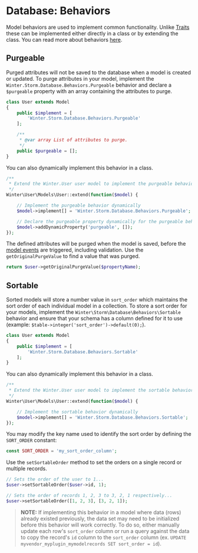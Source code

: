 # Database: Behaviors

Model behaviors are used to implement common functionality. Unlike [Traits](traits) these can be implemented either directly in a class or by extending the class. You can read more about behaviors [here](../services/behaviors).

## Purgeable

Purged attributes will not be saved to the database when a model is created or updated. To purge
attributes in your model, implement the `Winter.Storm.Database.Behaviors.Purgeable` behavior and declare
a `$purgeable` property with an array containing the attributes to purge.

```php
class User extends Model
{
    public $implement = [
        'Winter.Storm.Database.Behaviors.Purgeable'
    ];

    /**
     * @var array List of attributes to purge.
     */
    public $purgeable = [];
}
```

You can also dynamically implement this behavior in a class.

```php
/**
 * Extend the Winter.User user model to implement the purgeable behavior.
 */
Winter\User\Models\User::extend(function($model) {

    // Implement the purgeable behavior dynamically
    $model->implement[] = 'Winter.Storm.Database.Behaviors.Purgeable';

    // Declare the purgeable property dynamically for the purgeable behavior to use
    $model->addDynamicProperty('purgeable', []);
});
```

The defined attributes will be purged when the model is saved, before the [model events](#model-events)
are triggered, including validation. Use the `getOriginalPurgeValue` to find a value that was purged.

```php
return $user->getOriginalPurgeValue($propertyName);
```

## Sortable

Sorted models will store a number value in `sort_order` which maintains the sort order of each individual model in a collection. To store a sort order for your models, implement the `Winter\Storm\Database\Behaviors\Sortable` behavior and ensure that your schema has a column defined for it to use (example: `$table->integer('sort_order')->default(0);`).

```php
class User extends Model
{
    public $implement = [
        'Winter.Storm.Database.Behaviors.Sortable'
    ];
}
```

You can also dynamically implement this behavior in a class.

```php
/**
 * Extend the Winter.User user model to implement the sortable behavior.
 */
Winter\User\Models\User::extend(function($model) {

    // Implement the sortable behavior dynamically
    $model->implement[] = 'Winter.Storm.Database.Behaviors.Sortable';
});
```

You may modify the key name used to identify the sort order by defining the `SORT_ORDER` constant:

```php
const SORT_ORDER = 'my_sort_order_column';
```

Use the `setSortableOrder` method to set the orders on a single record or multiple records.

```php
// Sets the order of the user to 1...
$user->setSortableOrder($user->id, 1);

// Sets the order of records 1, 2, 3 to 3, 2, 1 respectively...
$user->setSortableOrder([1, 2, 3], [3, 2, 1]);
```

> **NOTE:** If implementing this behavior in a model where data (rows) already existed previously, the data set may need to be initialized before this behavior will work correctly. To do so, either manually update each row's `sort_order` column or run a query against the data to copy the record's `id` column to the `sort_order` column (ex. `UPDATE myvendor_myplugin_mymodelrecords SET sort_order = id`).
